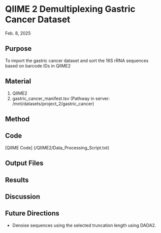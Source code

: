 # QIIME 2 Demultiplexing Gastric Cancer Dataset

Feb. 8, 2025

## Purpose
To import the gastric cancer dataset and sort the 16S rRNA sequences based on barcode IDs in QIIME2

## Material
1. QIIME2
2. gastric_cancer_manifest.tsv (Pathway in server: /mnt/datasets/project_2/gastric_cancer)

## Method

## Code
[QIIME Code] (/QIIME2/Data_Processing_Script.txt)

## Output Files

## Results

## Discussion

## Future Directions
- Denoise sequences using the selected truncation length using DADA2.
